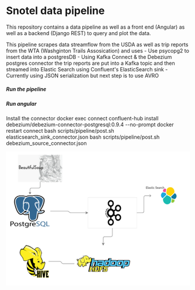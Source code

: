 # Snotel data pipeline
This repository contains a data pipeline as well as a front end (Angular) as well as a backend (Django REST) to query and
plot the data.  

This pipeline scrapes data streamflow from the USDA as well as trip reports from the WTA (Washginton Trails Assosication) and uses 
    - Use psycopg2 to insert data into a postgresDB
    - Using Kafka Connect & the Debezium postgres connector the trip reports are put into a Kafka topic and then streamed into 
    Elastic Search using Confluent's ElasticSearch sink
    - Currently using JSON serialization but next step is to use AVRO


##### Run the pipeline

##### Run angular 

Install the connector 
docker exec connect confluent-hub install  debezium/debezium-connector-postgresql:0.9.4 --no-prompt
docker restart connect
bash scripts/pipeline/post.sh elasticsearch_sink_connector.json
bash scripts/pipeline/post.sh debezium_source_connector.json    


![](pipeline.png)
